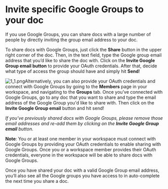 **Invite specific Google Groups to your doc**
=============================================


If you use Google Groups, you can share docs with a large number of people by directly inviting the group email address to your doc.



To share docs with Google Groups, just click the **Share** button in the upper right corner of the doc. Then, in the text field, type the Google group email address that you’d like to share the doc with. Click on the **Invite Google Group email button** to provide your OAuth credentials. After that, decide what type of access the group should have and simply hit **Send**!


  



![1_1.png](https://coda.intercom-attachments-7.com/i/o/758625203/8b4704ca9c75b3577bd090ae/upload_11704493323389361454)Alternatively, you can also provide your OAuth credentials and connect with Google Groups by going to the **Members** page in your workspace, and navigating to the **Groups** tab. Once you’ve connected with Google Groups, go to any doc that you want to share and type the email address of the Google Group you'd like to share with. Then click on the **Invite Google Group email** button and hit send!



*If you’ve previously shared docs with Google Groups, please remove those email addresses and re-add them by clicking on the **Invite Google Group email** button.*  




**Note**: You or at least one member in your workspace must connect with Google Groups by providing your OAuth credentials to enable sharing with Google Groups. Once you or a workspace member provides their OAuth credentials, everyone in the workspace will be able to share docs with Google Groups.


Once you have shared your doc with a valid Google Group email address, you’ll also see all the Google groups you have access to in auto-complete the next time you share a doc.